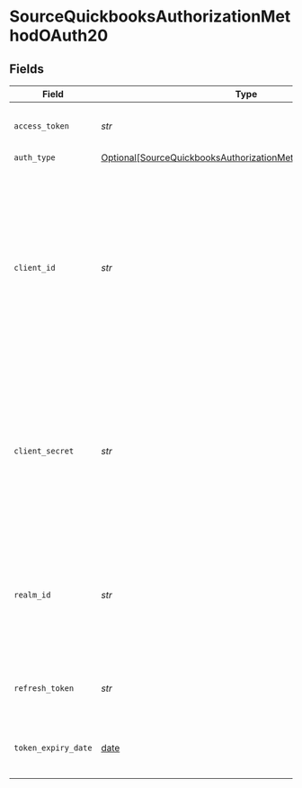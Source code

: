 # SourceQuickbooksAuthorizationMethodOAuth20


## Fields

| Field                                                                                                                                                                                                 | Type                                                                                                                                                                                                  | Required                                                                                                                                                                                              | Description                                                                                                                                                                                           |
| ----------------------------------------------------------------------------------------------------------------------------------------------------------------------------------------------------- | ----------------------------------------------------------------------------------------------------------------------------------------------------------------------------------------------------- | ----------------------------------------------------------------------------------------------------------------------------------------------------------------------------------------------------- | ----------------------------------------------------------------------------------------------------------------------------------------------------------------------------------------------------- |
| `access_token`                                                                                                                                                                                        | *str*                                                                                                                                                                                                 | :heavy_check_mark:                                                                                                                                                                                    | Access token fot making authenticated requests.                                                                                                                                                       |
| `auth_type`                                                                                                                                                                                           | [Optional[SourceQuickbooksAuthorizationMethodOAuth20AuthType]](../../models/shared/sourcequickbooksauthorizationmethodoauth20authtype.md)                                                             | :heavy_minus_sign:                                                                                                                                                                                    | N/A                                                                                                                                                                                                   |
| `client_id`                                                                                                                                                                                           | *str*                                                                                                                                                                                                 | :heavy_check_mark:                                                                                                                                                                                    | Identifies which app is making the request. Obtain this value from the Keys tab on the app profile via My Apps on the developer site. There are two versions of this key: development and production. |
| `client_secret`                                                                                                                                                                                       | *str*                                                                                                                                                                                                 | :heavy_check_mark:                                                                                                                                                                                    |  Obtain this value from the Keys tab on the app profile via My Apps on the developer site. There are two versions of this key: development and production.                                            |
| `realm_id`                                                                                                                                                                                            | *str*                                                                                                                                                                                                 | :heavy_check_mark:                                                                                                                                                                                    | Labeled Company ID. The Make API Calls panel is populated with the realm id and the current access token.                                                                                             |
| `refresh_token`                                                                                                                                                                                       | *str*                                                                                                                                                                                                 | :heavy_check_mark:                                                                                                                                                                                    | A token used when refreshing the access token.                                                                                                                                                        |
| `token_expiry_date`                                                                                                                                                                                   | [date](https://docs.python.org/3/library/datetime.html#date-objects)                                                                                                                                  | :heavy_check_mark:                                                                                                                                                                                    | The date-time when the access token should be refreshed.                                                                                                                                              |